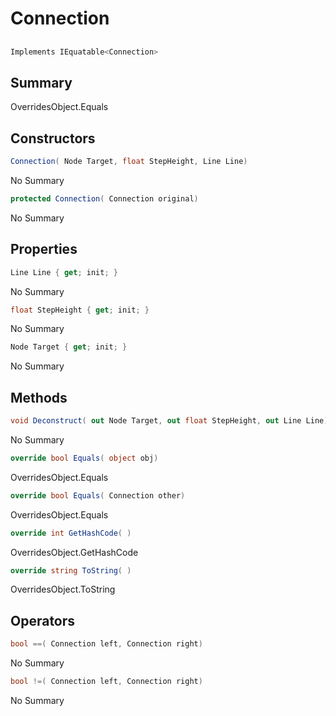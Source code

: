 # Connection

## 
```c#
Implements IEquatable<Connection>
```

## Summary

OverridesObject.Equals
## Constructors

```c#
Connection( Node Target, float StepHeight, Line Line) 
```
No Summary
```c#
protected Connection( Connection original) 
```
No Summary
## Properties

```c#
Line Line { get; init; } 
```
No Summary
```c#
float StepHeight { get; init; } 
```
No Summary
```c#
Node Target { get; init; } 
```
No Summary
## Methods

```c#
void Deconstruct( out Node Target, out float StepHeight, out Line Line) 
```
No Summary
```c#
override bool Equals( object obj) 
```
OverridesObject.Equals
```c#
override bool Equals( Connection other) 
```
OverridesObject.Equals
```c#
override int GetHashCode( ) 
```
OverridesObject.GetHashCode
```c#
override string ToString( ) 
```
OverridesObject.ToString
## Operators

```c#
bool ==( Connection left, Connection right) 
```
No Summary
```c#
bool !=( Connection left, Connection right) 
```
No Summary
